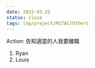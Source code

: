 ```yaml
---
date: 2022-03-25
status: close
tags: log/project/MiTAC/Others
---
```



Action: 告知適當的人我要離職
1. Ryan
2. Louis

